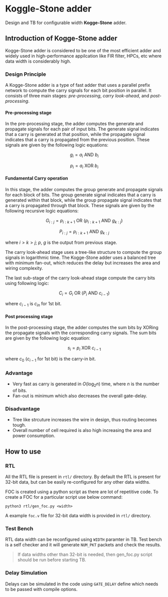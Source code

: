 # Koggle-Stone adder

Design and TB for configurable width **Kogge-Stone** adder.

## Introduction of Kogge-Stone adder

Kogge-Stone adder is considered to be one of the most efficient adder and widely used in high-performance appilcation like FIR filter, HPCs, etc where data width is considerably high.

### Design Principle

A Kogge-Stone adder is a type of fast adder that uses a parallel prefix network to compute the carry signals for each bit position in parallel. It consists of three main stages: _pre-processing_, _carry look-ahead_, and _post-processing_.

#### Pre-processing stage

In the pre-processing stage, the adder computes the generate and propagate signals for each pair of input bits. The generate signal indicates that a carry is generated at that position, while the propagate signal indicates that a carry is propagated from the previous position. These signals are given by the following logic equations:

$$
g_i = a_i \text { AND } b_i
$$

$$
p_i = a_i \text { XOR } b_i
$$

#### Fundamental Carry operation

In this stage, the adder computes the group generate and propagate signals for each block of bits. The group generate signal indicates that a carry is generated within that block, while the group propagate signal indicates that a carry is propagated through that block. These signals are given by the following recursive logic equations:

$$
G_{i:j} = p_{i:k+1} \text { OR } (p_{i:k+1} \text { AND } g_{k:j})
$$

$$
P_{i:j} = p_{i:k+1} \text { AND } g_{k:j}
$$

where $i > k > j$; $p,\ g$ is the output from previous stage.

The carry look-ahead stage uses a tree-like structure to compute the group signals in logarithmic time. The Kogge-Stone adder uses a balanced tree with minimum fan-out, which reduces the delay but increases the area and wiring complexity.

The last sub-stage of the carry look-ahead stage compute the carry bits using following logic:

$$
C_i = G_i \text { OR } (P_i \text { AND } c_{i-1})
$$

where $c_{i-1}$ is $c_{in}$ for 1st bit.

#### Post processing stage

In the post-processing stage, the adder computes the sum bits by XORing the propagate signals with the corresponding carry signals. The sum bits are given by the following logic equation:

$$
s_i = p_i \text { XOR } c_{i-1}
$$

where $c_0$ ($c_{i-1}$ for 1st bit) is the carry-in bit.

### Advantage

- Very fast as carry is generated in $O(\log_2 n)$ time, where $n$ is the number of bits.
- Fan-out is minimum which also decreases the overall gate-delay.

### Disadvantage

- Tree like strcuture increases the wire in design, thus routing becomes tough.
- Overall number of cell required is also high increasing the area and power consumption.

## How to use

### RTL

All the RTL file is present in `rtl/` directory. By default the RTL is present for 32-bit data, but can be easily re-configured for any other data widths.

FOC is created using a python script as there are lot of repetitive code. To create a FOC for a particular script use below command:

```shell
python3 rtl/gen_foc.py <width>
```

A example `foc.v` file for 32-bit data width is provided in `rtl/` directory.

### Test Bench

RTL data width can be reconfigured using `WIDTH` paramter in TB. Test bench is a self checker and it will generate `NUM_PKT` packets and check the results.

> If data widths other than 32-bit is needed, then gen_foc.py script should be run before starting TB.

### Delay Simulation

Delays can be simulated in the code using `GATE_DELAY` define which needs to be passed with compile options.
